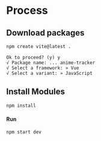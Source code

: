 #   Process


##  Download packages
```sh
npm create vite@latest .
```

```
Ok to proceed? (y) y
√ Package name: ... anime-tracker
√ Select a framework: » Vue
√ Select a variant: » JavaScript
```

##  Install Modules
```sh
npm install
```


####    Run
```sh
npm start dev
```